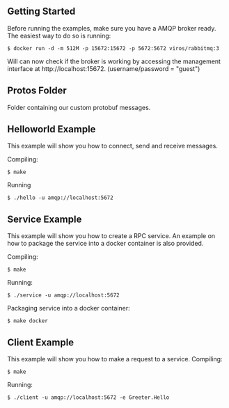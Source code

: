 Getting Started
-----------------
Before running the examples, make sure you have a AMQP broker ready. The easiest way to do so is running:

```shell
$ docker run -d -m 512M -p 15672:15672 -p 5672:5672 viros/rabbitmq:3
``` 

Will can now check if the broker is working by accessing the management interface at http://localhost:15672. (username/password = "guest")

Protos Folder
--------------
Folder containing our custom protobuf messages.

Helloworld Example
--------------------
This example will show you how to connect, send and receive messages.

Compiling:
```shell
$ make
``` 

Running
```shell
$ ./hello -u amqp://localhost:5672
``` 

Service Example
--------------------
This example will show you how to create a RPC service. An example on how to package the service into a docker container is also provided.

Compiling:
```shell
$ make
``` 

Running:
```shell
$ ./service -u amqp://localhost:5672
``` 

Packaging service into a docker container:
```shell
$ make docker
``` 

Client Example
--------------------
This example will show you how to make a request to a service.
Compiling:

```shell
$ make
``` 

Running:
```shell
$ ./client -u amqp://localhost:5672 -e Greeter.Hello
``` 